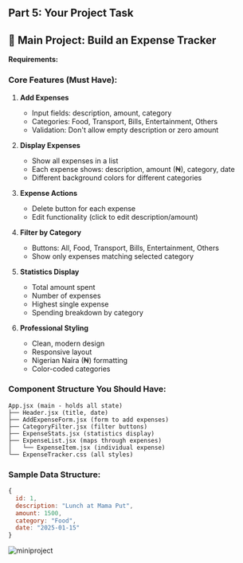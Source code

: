 ## **Part 5: Your Project Task**

## 🎯 Main Project: Build an Expense Tracker

**Requirements:**

### **Core Features (Must Have):**
1. **Add Expenses**
   - Input fields: description, amount, category
   - Categories: Food, Transport, Bills, Entertainment, Others
   - Validation: Don't allow empty description or zero amount

2. **Display Expenses**
   - Show all expenses in a list
   - Each expense shows: description, amount (₦), category, date
   - Different background colors for different categories

3. **Expense Actions**
   - Delete button for each expense
   - Edit functionality (click to edit description/amount)

4. **Filter by Category**
   - Buttons: All, Food, Transport, Bills, Entertainment, Others
   - Show only expenses matching selected category

5. **Statistics Display**
   - Total amount spent
   - Number of expenses
   - Highest single expense
   - Spending breakdown by category

6. **Professional Styling**
   - Clean, modern design
   - Responsive layout
   - Nigerian Naira (₦) formatting
   - Color-coded categories

### **Component Structure You Should Have:**

```
App.jsx (main - holds all state)
├── Header.jsx (title, date)
├── AddExpenseForm.jsx (form to add expenses)
├── CategoryFilter.jsx (filter buttons)
├── ExpenseStats.jsx (statistics display)
├── ExpenseList.jsx (maps through expenses)
│   └── ExpenseItem.jsx (individual expense)
└── ExpenseTracker.css (all styles)
```

### **Sample Data Structure:**
```javascript
{
  id: 1,
  description: "Lunch at Mama Put",
  amount: 1500,
  category: "Food",
  date: "2025-01-15"
}
```
![miniproject](https://github.com/user-attachments/assets/118babab-e262-43fa-b73e-82167d755187)